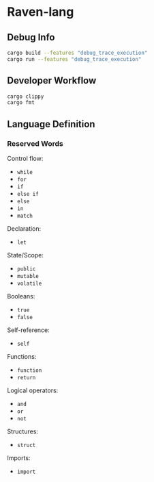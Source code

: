 # Raven-lang

## Debug Info

```bash
cargo build --features "debug_trace_execution"
cargo run --features "debug_trace_execution"
```

## Developer Workflow

```bash
cargo clippy
cargo fmt
```

## Language Definition

### Reserved Words

Control flow:
- `while`
- `for`
- `if`
- `else if`
- `else`
- `in`
- `match`

Declaration:
- `let`

State/Scope:
- `public`
- `mutable`
- `volatile`

Booleans:
- `true`
- `false`

Self-reference:
- `self`

Functions:
- `function`
- `return`

Logical operators:
- `and`
- `or`
- `not`

Structures:
- `struct`

Imports:
- `import`
